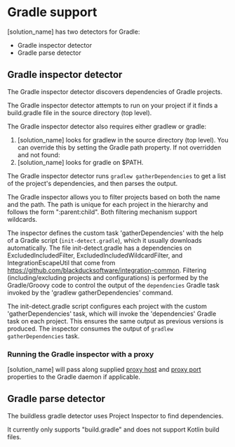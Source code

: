 # Gradle support

[solution_name] has two detectors for Gradle:

* Gradle inspector detector
* Gradle parse detector

## Gradle inspector detector

The Gradle inspector detector discovers dependencies of Gradle projects.

The Gradle inspector detector attempts to run on your project if it finds a build.gradle file in the source directory (top level).

The Gradle inspector detector also requires either gradlew or gradle:

1. [solution_name] looks for gradlew in the source directory (top level). You can override this by setting the Gradle path property. If not overridden and not found:
1. [solution_name] looks for gradle on $PATH.

The Gradle inspector detector runs `gradlew gatherDependencies` to get a list of the project's dependencies, and then parses the output.

The Gradle inspector allows you to filter projects based on both the name and the path. The path is unique for each project in the hierarchy and follows the form ":parent:child". Both filtering mechanism support wildcards.

The inspector defines the custom task 'gatherDependencies' with the help of a Gradle script (`init-detect.gradle`), which it usually downloads automatically. The file init-detect.gradle has a dependencies on ExcludedIncludedFilter,
ExcludedIncludedWildcardFilter, and IntegrationEscapeUtil that come from https://github.com/blackducksoftware/integration-common. Filtering (including/excluding projects and configurations) is performed by the Gradle/Groovy code to control
the output of the `dependencies` Gradle task invoked by the 'gradlew gatherDependencies' command.

The init-detect.gradle script configures each project with the custom 'gatherDependencies' task, which will invoke the 'dependencies' Gradle task on each project. This ensures the same output as previous versions is produced. The inspector
consumes the output of `gradlew gatherDependencies` task.

### Running the Gradle inspector with a proxy

[solution_name] will pass along supplied [proxy host](../properties/configuration/proxy.md#proxy-host-advanced) and [proxy port](../properties/configuration/proxy.md#proxy-port-advanced) properties to the Gradle daemon if applicable.

## Gradle parse detector

The buildless gradle detector uses Project Inspector to find dependencies.

It currently only supports "build.gradle" and does not support Kotlin build files.
